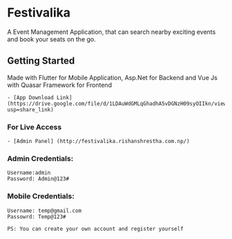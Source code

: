 # Festivalika

A Event Management Application, that can search nearby exciting events and book your seats on the go.

## Getting Started

Made with Flutter for Mobile Application, Asp.Net for Backend and Vue Js with Quasar Framework for Frontend

	- [App Download Link] (https://drive.google.com/file/d/1LDAuWdGMLqGhadhA5vDGNzH09syOIIkn/view?usp=share_link)
### For Live Access
	- [Admin Panel] (http://festivalika.rishanshrestha.com.np/)

### Admin Credentials:
	Username:admin
	Password: Admin@123#

### Mobile Credentials:
	Username: temp@gmail.com
	Passowrd: Temp@123#
	
	PS: You can create your own account and register yourself

